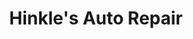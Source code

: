 ---
title: "Hinkle's Auto Repair"
url: /east-greenville/hinkles-auto-repair/
shop: Autowerkstatt
---